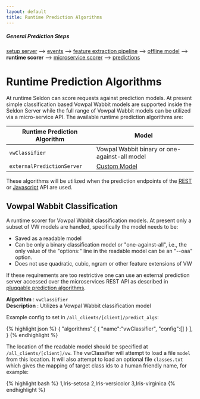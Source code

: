 ```yaml
---
layout: default
title: Runtime Prediction Algorithms 
---
```


##### General Prediction Steps 

 [setup server](/seldon-server-setup.html) --> [events](prediction-api.html) --> [feature extraction pipeline](feature-pipeline.html) --> [offline model](offline-prediction-models.html) --> **runtime scorer** --> [microservice scorer](/pluggable-prediction-algorithms.html) --> [predictions](prediction-api.html)

# Runtime Prediction Algorithms

At runtime Seldon can score requests against prediction models. At present simple classification based Vowpal Wabbit models are supported inside the Seldon Server while the full range of Vowpal Wabbit models can be utilized via a micro-service API. The available runtime prediction algorithms are:

**Runtime Prediction Algorithm** | **Model**
--|--
`vwClassifier` | Vowpal Wabbit binary or one-against-all model
`externalPredictionServer` | [Custom Model](pluggable-prediction-algorithms.html)


These algorithms will be utilized when the prediction endpoints of the [REST](api-oauth.html#predictive-scoring) or [Javascript](api-javascript.html#predictive-scoring) API are used.

## Vowpal Wabbit Classification <a name="vw"></a>

A runtime scorer for Vowpal Wabbit classification models. At present only a subset of VW models are handled, specifically the model needs to be:

 * Saved as a readable model
 * Can be only a binary classification model or "one-against-all", i.e., the only value of the "options:" line in the readable model can be an "--oaa" option.
 * Does not use quadratic, cubic, ngram or other feature extensions of VW

If these requirements are too restrictive one can use an external prediction server accessed over the microservices REST API as described in [pluggable prediction algorithms](pluggable-prediction-algorithms.html).

 **Algorithm** : `vwClassifier`  
 **Description** : Utilizes a Vowpal Wabbit classification model   

Example config to set in `/all_clients/[client]/predict_algs`:

{% highlight json %}
 {
  "algorithms":[
   {
   "name":"vwClassifier",
   "config":[]
   }
  ],
 }
{% endhighlight %}


The location of the readable model should be specified at `/all_clients/[client]/vw`. The vwClassifier will attempt to load a file `model` from this location. It will also attempt to load an optional file `classes.txt` which gives the mapping of target class ids to a human friendly name, for example:

{% highlight bash %}
1,Iris-setosa
2,Iris-versicolor
3,Iris-virginica
{% endhighlight %}


